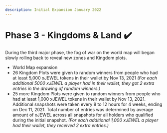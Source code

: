 ```yaml
---
description: Initial Expansion January 2022
---
```


# Phase 3 - Kingdoms & Land ✔️

During the third major phase, the fog of war on the world map will began slowly rolling back to reveal new zones and Kingdom plots.&#x20;

* World Map expansion
* 26 Kingdom Plots were given to random winners from people who had at least 5,000 xJEWEL tokens in their wallet by Nov 13, 2021 _(For each additional 5000 xJEWEL a player had in their wallet, they got 2 extra entries in the drawing of random winners.)_
* 25 more Kingdom Plots were given to random winners from people who had at least 1,000 xJEWEL tokens in their wallet by Nov 13, 2021. Additional snapshots were taken every 8 to 12 hours for 4 weeks, ending on Dec 11, 2021. Total number of entries was determined by average amount of xJEWEL across all snapshots for all holders who qualified during the initial snapshot. _(For each additional 1,000 xJEWEL a player had their wallet, they received 2 extra entries.)_
